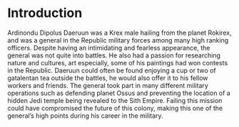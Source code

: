 # Introduction

Ardinondu Dipolus Daeruun was a Krex male hailing from the planet Rokirex, and was a general in the Republic military forces among many high ranking officers.
Despite having an intimidating and fearless appearance, the general was not quite into battles.
He also had a passion for researching nature and cultures, art especially, some of his paintings had won contests in the Republic.
Daeruun could often be found enjoying a cup or two of gatalentan tea outside the battles, he would also offer it to his fellow workers and friends.
The general took part in many different military operations such as defending planet Ossus and preventing the location of a hidden Jedi temple being revealed to the Sith Empire.
Failing this mission could have compromised the future of this colony, making this one of the general’s high points during his career in the military.
